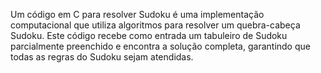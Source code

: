 Um código em C para resolver Sudoku é uma implementação computacional que utiliza algoritmos para resolver um quebra-cabeça Sudoku. Este código recebe como entrada um tabuleiro de Sudoku parcialmente preenchido e encontra a solução completa, garantindo que todas as regras do Sudoku sejam atendidas.
